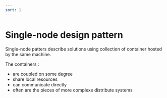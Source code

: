 ```yaml
---
sort: 1
---
```


# Single-node design pattern

Single-node patters describe solutions using collection of container hosted by the same machine.

The containers :
- are coupled on some degree
- share local resources
- can communicate directly
- often are the pieces of more complexe distribute systems

